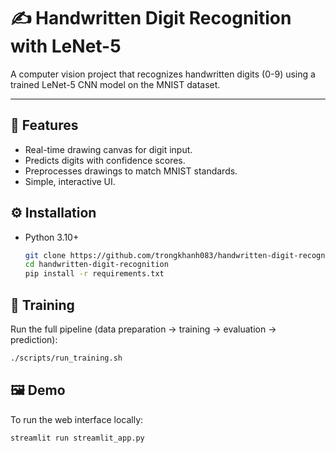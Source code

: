 # ✍️ Handwritten Digit Recognition with LeNet-5

A computer vision project that recognizes handwritten digits (0-9) using a trained LeNet-5 CNN model on the MNIST dataset.

---

## 🚀 Features
- Real-time drawing canvas for digit input.
- Predicts digits with confidence scores.
- Preprocesses drawings to match MNIST standards.
- Simple, interactive UI.

## ⚙️ Installation
- Python 3.10+
   ```bash
   git clone https://github.com/trongkhanh083/handwritten-digit-recognition.git
   cd handwritten-digit-recognition
   pip install -r requirements.txt
   ```
## 🧠 Training
Run the full pipeline (data preparation → training → evaluation → prediction):
  ```bash
  ./scripts/run_training.sh
  ```
## 🖼️ Demo
To run the web interface locally:
  ```bash
  streamlit run streamlit_app.py
  ```
